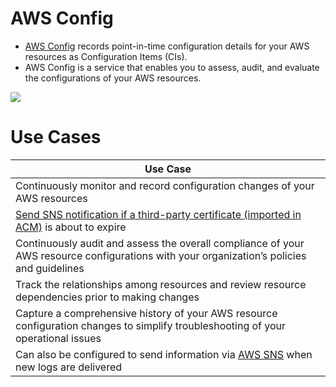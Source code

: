 
# AWS Config
- [AWS Config](https://aws.amazon.com/config/) records point-in-time configuration details for your AWS resources as Configuration Items (CIs).
- AWS Config is a service that enables you to assess, audit, and evaluate the configurations of your AWS resources. 

![](https://d1.awsstatic.com/Products/product-name/diagrams/product-page-diagram-Config_how-it-works.bd28728a9066c55d7ee69c0a655109001462e25b.png)

# Use Cases

| Use Case                                                                                                                                  |
|-------------------------------------------------------------------------------------------------------------------------------------------|
| Continuously monitor and record configuration changes of your AWS resources                                                               |
| [Send SNS notification if a third-party certificate (imported in ACM)](https://www.udemy.com/course/practice-exams-aws-certified-solutions-architect-associate/learn/quiz/4726082/result/955991252#content) is about to expire                                                   |
| Continuously audit and assess the overall compliance of your AWS resource configurations with your organization’s policies and guidelines |
| Track the relationships among resources and review resource dependencies prior to making changes                                          |
| Capture a comprehensive history of your AWS resource configuration changes to simplify troubleshooting of your operational issues         |
| Can also be configured to send information via [AWS SNS](../../5_MessageBrokerServices/AmazonSNS.md) when new logs are delivered          |

